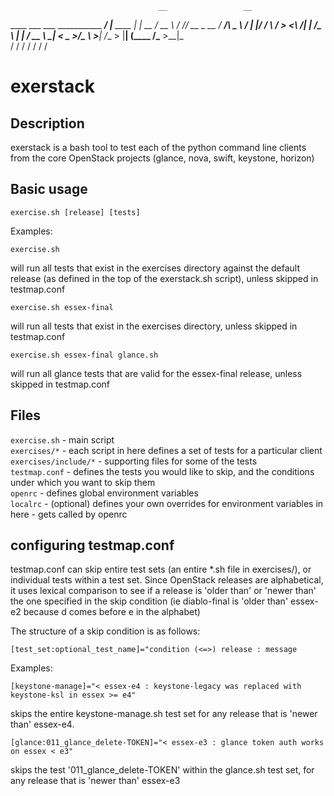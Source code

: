                                      __                 __    
  ____ ___  ___ ___________  _______/  |______    ____ |  | __
_/ __ \\  \/  // __ \_  __ \/  ___/\   __\__  \ _/ ___\|  |/ /
\  ___/ >    <\  ___/|  | \/\___ \  |  |  / __ \\  \___|    < 
 \___  >__/\_ \\___  >__|  /____  > |__| (____  /\___  >__|_ \
     \/      \/    \/           \/            \/     \/     \/

exerstack  
=========

Description
--
exerstack is a bash tool to test each of the python command line clients from the core OpenStack projects (glance, nova, swift, keystone, horizon)


Basic usage
--
`exercise.sh [release] [tests]`

Examples:

`exercise.sh`

will run all tests that exist in the exercises directory against the default release (as defined in the top of the exerstack.sh script), unless skipped in testmap.conf

`exercise.sh essex-final`

will run all tests that exist in the exercises directory, unless skipped in testmap.conf

`exercise.sh essex-final glance.sh`

will run all glance tests that are valid for the essex-final release, unless skipped in testmap.conf



Files
--
`exercise.sh` - main script  
`exercises/*` - each script in here defines a set of tests for a particular client  
`exercises/include/*` - supporting files for some of the tests  
`testmap.conf` - defines the tests you would like to skip, and the conditions under which you want to skip them  
`openrc` - defines global environment variables  
`localrc` - (optional) defines your own overrides for environment variables in here - gets called by openrc

configuring testmap.conf
--

testmap.conf can skip entire test sets (an entire *.sh file in exercises/), or individual tests within a test set.  Since OpenStack releases are alphabetical, it uses lexical comparison to see if a release is 'older than' or 'newer than' the one specified in the skip condition (ie diablo-final is 'older than' essex-e2 because d comes before e in the alphabet)

The structure of a skip condition is as follows:

`[test_set:optional_test_name]="condition (<=>) release : message`

Examples:

`[keystone-manage]="< essex-e4 : keystone-legacy was replaced with keystone-ksl in essex >= e4"`  

skips the entire keystone-manage.sh test set for any release that is 'newer than' essex-e4.

`[glance:011_glance_delete-TOKEN]="< essex-e3 : glance token auth works on essex < e3"`

skips the test '011\_glance\_delete-TOKEN' within the glance.sh test set, for any release that is 'newer than' essex-e3
